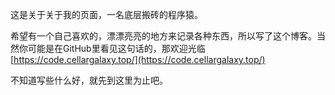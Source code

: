 这是关于关于我的页面，一名底层搬砖的程序猿。

希望有一个自己喜欢的，漂漂亮亮的地方来记录各种东西，所以写了这个博客。当然你可能是在GitHub里看见这句话的，那欢迎光临[https://code.cellargalaxy.top/](https://code.cellargalaxy.top/)

不知道写些什么好，就先到这里为止吧。
